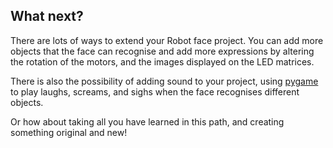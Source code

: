 ## What next?

There are lots of ways to extend your Robot face project. You can add more objects that the face can recognise and add more expressions by altering the rotation of the motors, and the images displayed on the LED matrices.

There is also the possibility of adding sound to your project, using [pygame](https://www.pygame.org/wiki/GettingStarted) to play laughs, screams, and sighs when the face recognises different objects.

Or how about taking all you have learned in this path, and creating something original and new!


